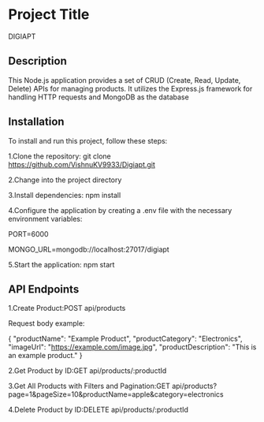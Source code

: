 # Project Title
DIGIAPT

## Description
This Node.js application provides a set of CRUD (Create, Read, Update, Delete) APIs for managing products.
It utilizes the Express.js framework for handling HTTP requests and MongoDB as the database

## Installation

To install and run this project, follow these steps:

1.Clone the repository:
  git clone https://github.com/VishnuKV9933/Digiapt.git
  
2.Change into the project directory

3.Install dependencies:
   npm install
   
4.Configure the application by creating a .env file with the necessary environment variables:

  PORT=6000
  
  MONGO_URL=mongodb://localhost:27017/digiapt
  
5.Start the application:
  npm start

## API Endpoints
1.Create Product:POST api/products

  Request body example:
  
  {
  "productName": "Example Product",
  "productCategory": "Electronics",
  "imageUrl": "https://example.com/image.jpg",
  "productDescription": "This is an example product."
  }
  
2.Get Product by ID:GET api/products/:productId

3.Get All Products with Filters and Pagination:GET api/products?page=1&pageSize=10&productName=apple&category=electronics

4.Delete Product by ID:DELETE api/products/:productId
